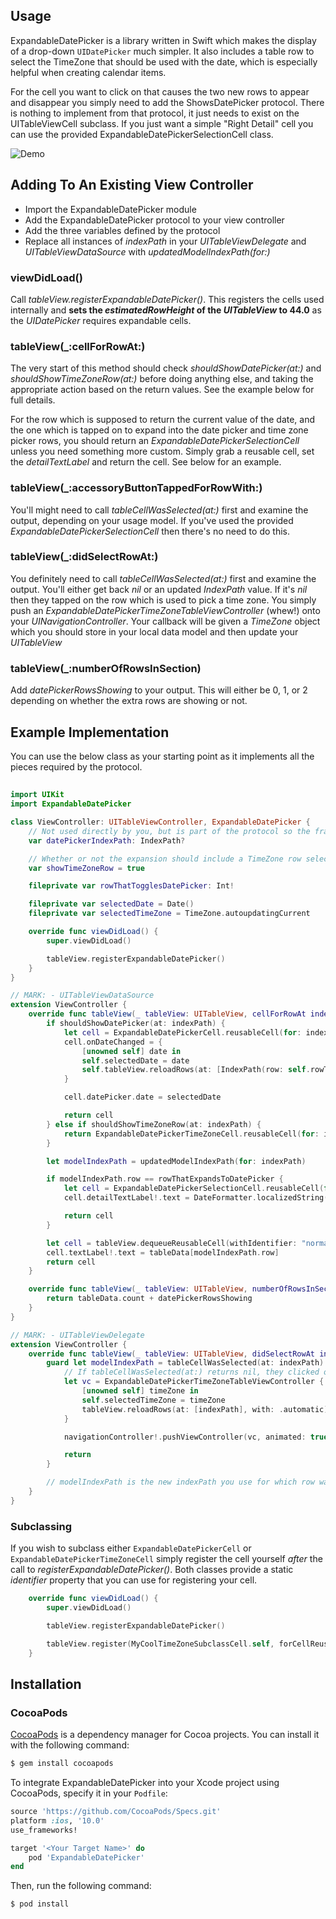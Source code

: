 ## Usage

ExpandableDatePicker is a library written in Swift which makes the display of a drop-down `UIDatePicker` much simpler.  It also includes
a table row to select the TimeZone that should be used with the date, which is especially helpful when creating calendar items.

For the cell you want to click on that causes the two new rows to appear and disappear you simply need to add the ShowsDatePicker protocol.
There is nothing to implement from that protocol, it just needs to exist on the UITableViewCell subclass.  If you just want a simple "Right Detail" 
cell you can use the provided ExpandableDatePickerSelectionCell class.

![Demo](https://github.com/GargoyleSoft/ExpandableDatePicker/demo.png "Demo")

## Adding To An Existing View Controller

* Import the ExpandableDatePicker module
* Add the ExpandableDatePicker protocol to your view controller
* Add the three variables defined by the protocol
* Replace all instances of *indexPath* in your *UITableViewDelegate* and *UITableViewDataSource* with *updatedModelIndexPath(for:)*

### viewDidLoad()

Call *tableView.registerExpandableDatePicker()*.  This registers the cells used internally and **sets the *estimatedRowHeight* of the *UITableView* to 44.0** as the *UIDatePicker* requires expandable cells.

### tableView(_:cellForRowAt:)
 
The very start of this method should check *shouldShowDatePicker(at:)* and *shouldShowTimeZoneRow(at:)* before doing anything else, and taking the appropriate action based on the return values.  See the example below for full details.

For the row which is supposed to return the current value of the date, and the one which is tapped on to expand into the date picker and time zone picker rows, you should return an *ExpandableDatePickerSelectionCell* unless you need something more custom.  Simply grab a reusable cell, set the *detailTextLabel* and return the cell.  See below for an example.

### tableView(_:accessoryButtonTappedForRowWith:)

You'll might need to call *tableCellWasSelected(at:)* first and examine the output, depending on your usage model. If you've used the provided *ExpandableDatePickerSelectionCell* then there's no need to do this.

### tableView(_:didSelectRowAt:)

You definitely need to call *tableCellWasSelected(at:)* first and examine the output.  You'll either get back *nil* or an updated *IndexPath* value.  If it's *nil* then they tapped on the row which is used to pick a time zone.  You simply push an *ExpandableDatePickerTimeZoneTableViewController* (whew!) onto your *UINavigationController*.  Your callback will be given a *TimeZone* object which you should store in your local data model and then update your *UITableView*

### tableView(_:numberOfRowsInSection)

Add *datePickerRowsShowing* to your output.  This will either be 0, 1, or 2 depending on whether the extra rows are showing or not.
## Example Implementation
You can use the below class as your starting point as it implements all the pieces required by the protocol.

##
```swift
import UIKit
import ExpandableDatePicker

class ViewController: UITableViewController, ExpandableDatePicker {
    // Not used directly by you, but is part of the protocol so the framework can use it.
    var datePickerIndexPath: IndexPath?

    // Whether or not the expansion should include a TimeZone row selector.
    var showTimeZoneRow = true

    fileprivate var rowThatTogglesDatePicker: Int!

    fileprivate var selectedDate = Date()
    fileprivate var selectedTimeZone = TimeZone.autoupdatingCurrent

    override func viewDidLoad() {
        super.viewDidLoad()

        tableView.registerExpandableDatePicker()
    }
}

// MARK: - UITableViewDataSource
extension ViewController {
    override func tableView(_ tableView: UITableView, cellForRowAt indexPath: IndexPath) -> UITableViewCell {
        if shouldShowDatePicker(at: indexPath) {
            let cell = ExpandableDatePickerCell.reusableCell(for: indexPath, in: tableView)
            cell.onDateChanged = {
                [unowned self] date in
                self.selectedDate = date
                self.tableView.reloadRows(at: [IndexPath(row: self.rowThatTogglesDatePicker, section: indexPath.section)], with: .automatic)
            }

            cell.datePicker.date = selectedDate

            return cell
        } else if shouldShowTimeZoneRow(at: indexPath) {
            return ExpandableDatePickerTimeZoneCell.reusableCell(for: indexPath, in: tableView, timeZone: selectedTimeZone)
        }

        let modelIndexPath = updatedModelIndexPath(for: indexPath)

        if modelIndexPath.row == rowThatExpandsToDatePicker {
            let cell = ExpandableDatePickerSelectionCell.reusableCell(for: indexPath, in: tableView)
            cell.detailTextLabel!.text = DateFormatter.localizedString(from: selectedDate, dateStyle: .short, timeStyle: .none)

            return cell
        }

        let cell = tableView.dequeueReusableCell(withIdentifier: "normal", for: indexPath)
        cell.textLabel!.text = tableData[modelIndexPath.row]
        return cell
    }

    override func tableView(_ tableView: UITableView, numberOfRowsInSection section: Int) -> Int {
        return tableData.count + datePickerRowsShowing
    }
}

// MARK: - UITableViewDelegate
extension ViewController {
    override func tableView(_ tableView: UITableView, didSelectRowAt indexPath: IndexPath) {
        guard let modelIndexPath = tableCellWasSelected(at: indexPath) else {
            // If tableCellWasSelected(at:) returns nil, they clicked on the time zone selector row.
            let vc = ExpandableDatePickerTimeZoneTableViewController {
                [unowned self] timeZone in
                self.selectedTimeZone = timeZone
                tableView.reloadRows(at: [indexPath], with: .automatic)
            }

            navigationController!.pushViewController(vc, animated: true)

            return
        }

        // modelIndexPath is the new indexPath you use for which row was selected.
    }
}

```

### Subclassing

If you wish to subclass either `ExpandableDatePickerCell` or `ExpandableDatePickerTimeZoneCell` simply register the cell yourself _after_ the
call to *registerExpandableDatePicker()*.  Both classes provide a static _identifier_ property that you can use for registering your cell.  

```swift
    override func viewDidLoad() {
        super.viewDidLoad()

        tableView.registerExpandableDatePicker()

        tableView.register(MyCoolTimeZoneSubclassCell.self, forCellReuseIdentifier: ExpandableDatePickerTimeZoneCell.identifier)
    }
```

## Installation

### CocoaPods

[CocoaPods](http://cocoapods.org) is a dependency manager for Cocoa projects. You can install it with the following command:

```bash
$ gem install cocoapods
```

To integrate ExpandableDatePicker into your Xcode project using CocoaPods, specify it in your `Podfile`:

```ruby
source 'https://github.com/CocoaPods/Specs.git'
platform :ios, '10.0'
use_frameworks!

target '<Your Target Name>' do
    pod 'ExpandableDatePicker'
end
```

Then, run the following command:

```bash
$ pod install
```
